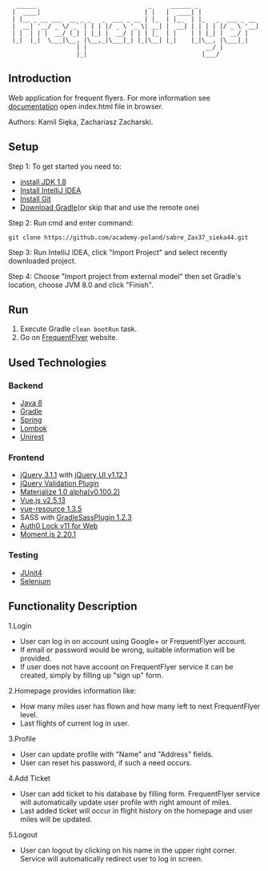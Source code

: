 ```
  ______                               _     ______ _
 |  ____|                             | |   |  ____| |
 | |__ _ __ ___  __ _ _   _  ___ _ __ | |_  | |__  | |_   _  ___ _ __
 |  __| '__/ _ \/ _` | | | |/ _ \ '_ \| __| |  __| | | | | |/ _ \ '__|
 | |  | | |  __/ (_| | |_| |  __/ | | | |_  | |    | | |_| |  __/ |
 |_|  |_|  \___|\__, |\__,_|\___|_| |_|\__| |_|    |_|\__, |\___|_|
                   | |                                 __/ |
                   |_|                                |___/
```

## Introduction
Web application for frequent flyers.
For more information see [documentation](https://github.com/academy-poland/sabre_Zax37_sieka44/tree/Docs/docs) open index.html file in browser.

Authors: Kamil Sięka, Zachariasz Zacharski. 
 
## Setup
Step 1: To get started you need to:
* [install JDK 1.8](http://www.oracle.com/technetwork/java/javase/downloads/jdk8-downloads-2133151.html)
* [Install IntelliJ IDEA](https://www.jetbrains.com/idea/)
* [Install Git](https://git-scm.com/)
* [Download Gradle](https://gradle.org/)(or skip that and use the remote one)

Step 2: Run cmd and enter command:
```
git clone https://github.com/academy-poland/sabre_Zax37_sieka44.git
```
Step 3: Run IntelliJ IDEA, click "Import Project" and select recently downloaded project.

Step 4: Choose "Import project from external model" then set Gradle's location, choose JVM 8.0 and click "Finish".

## Run
1. Execute Gradle ```clean bootRun``` task.
2. Go on [FrequentFlyer](http://localhost:8080/) website.

## Used Technologies
### Backend
* [Java 8](http://www.oracle.com/technetwork/java/javase/downloads/jdk8-downloads-2133151.html)
* [Gradle](https://gradle.org/)
* [Spring](https://projects.spring.io/spring-boot/)
* [Lombok](https://projectlombok.org/)
* [Unirest](http://unirest.io/java.html)
### Frontend
* [jQuery 3.1.1](http://jquery.com/) with [jQuery UI v1.12.1](https://jqueryui.com/)
* [jQuery Validation Plugin](https://jqueryvalidation.org/)
* [Materialize 1.0 alpha(v0.100.2)](http://materializecss.com/getting-started.html)
* [Vue.js v2.5.13](https://vuejs.org/v2/guide/installation.html)
* [vue-resource 1.3.5](https://github.com/pagekit/vue-resource)
* SASS with [GradleSassPlugin 1.2.3](https://github.com/kravemir/GradleSassPlugin)
* [Auth0 Lock v11 for Web](https://auth0.com/docs/libraries/lock/v11)
* [Moment.js 2.20.1](https://momentjs.com/)
### Testing
* [JUnit4](https://junit.org/junit4/)
* [Selenium](http://www.seleniumhq.org/)

## Functionality Description
1.Login
 * User can log in on account using Google+ or FrequentFlyer account.
 * If email or password would be wrong, suitable information will be provided.
 * If user does not have account on FrequentFlyer service it can be created, simply by filling up "sign up" form.

2.Homepage provides information like:
 * How many miles user has flown and how many left to next FrequentFlyer level. 
 * Last flights of current log in user.
 
3.Profile
* User can update profile with "Name" and "Address" fields.
* User can reset his password, if such a need occurs.

4.Add Ticket
* User can add ticket to his database by filling form. FrequentFlyer service will automatically update user profile with right amount of miles. 
* Last added ticket will occur in flight history on the homepage and user miles will be updated.

5.Logout
* User can logout by clicking on his name in the upper right corner. Service will automatically redirect user to log in screen.
